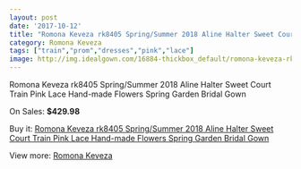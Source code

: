 ```yaml
---
layout: post
date: '2017-10-12'
title: "Romona Keveza rk8405 Spring/Summer 2018 Aline Halter Sweet Court Train Pink Lace Hand-made Flowers Spring Garden Bridal Gown"
category: Romona Keveza
tags: ["train","prom","dresses","pink","lace"]
image: http://img.idealgown.com/16884-thickbox_default/romona-keveza-rk8405-spring-summer-2018-aline-halter-sweet-court-train-pink-lace-hand-made-flowers-spring-garden-bridal-gown.jpg
---
```

Romona Keveza rk8405 Spring/Summer 2018 Aline Halter Sweet Court Train Pink Lace Hand-made Flowers Spring Garden Bridal Gown

On Sales: **$429.98**
<a href="https://www.idealgown.com/en/romona-keveza/6696-romona-keveza-rk8405-spring-summer-2018-aline-halter-sweet-court-train-pink-lace-hand-made-flowers-spring-garden-bridal-gown.html"><amp-img layout="responsive" width="600" height="600" src="//img.idealgown.com/16884-thickbox_default/romona-keveza-rk8405-spring-summer-2018-aline-halter-sweet-court-train-pink-lace-hand-made-flowers-spring-garden-bridal-gown.jpg" alt="Romona Keveza rk8405 Spring/Summer 2018 Aline Halter Sweet Court Train Pink Lace Hand-made Flowers Spring Garden Bridal Gown 0" /></a>
<a href="https://www.idealgown.com/en/romona-keveza/6696-romona-keveza-rk8405-spring-summer-2018-aline-halter-sweet-court-train-pink-lace-hand-made-flowers-spring-garden-bridal-gown.html"><amp-img layout="responsive" width="600" height="600" src="//img.idealgown.com/16888-thickbox_default/romona-keveza-rk8405-spring-summer-2018-aline-halter-sweet-court-train-pink-lace-hand-made-flowers-spring-garden-bridal-gown.jpg" alt="Romona Keveza rk8405 Spring/Summer 2018 Aline Halter Sweet Court Train Pink Lace Hand-made Flowers Spring Garden Bridal Gown 1" /></a>
<a href="https://www.idealgown.com/en/romona-keveza/6696-romona-keveza-rk8405-spring-summer-2018-aline-halter-sweet-court-train-pink-lace-hand-made-flowers-spring-garden-bridal-gown.html"><amp-img layout="responsive" width="600" height="600" src="//img.idealgown.com/16887-thickbox_default/romona-keveza-rk8405-spring-summer-2018-aline-halter-sweet-court-train-pink-lace-hand-made-flowers-spring-garden-bridal-gown.jpg" alt="Romona Keveza rk8405 Spring/Summer 2018 Aline Halter Sweet Court Train Pink Lace Hand-made Flowers Spring Garden Bridal Gown 2" /></a>
<a href="https://www.idealgown.com/en/romona-keveza/6696-romona-keveza-rk8405-spring-summer-2018-aline-halter-sweet-court-train-pink-lace-hand-made-flowers-spring-garden-bridal-gown.html"><amp-img layout="responsive" width="600" height="600" src="//img.idealgown.com/16886-thickbox_default/romona-keveza-rk8405-spring-summer-2018-aline-halter-sweet-court-train-pink-lace-hand-made-flowers-spring-garden-bridal-gown.jpg" alt="Romona Keveza rk8405 Spring/Summer 2018 Aline Halter Sweet Court Train Pink Lace Hand-made Flowers Spring Garden Bridal Gown 3" /></a>
<a href="https://www.idealgown.com/en/romona-keveza/6696-romona-keveza-rk8405-spring-summer-2018-aline-halter-sweet-court-train-pink-lace-hand-made-flowers-spring-garden-bridal-gown.html"><amp-img layout="responsive" width="600" height="600" src="//img.idealgown.com/16885-thickbox_default/romona-keveza-rk8405-spring-summer-2018-aline-halter-sweet-court-train-pink-lace-hand-made-flowers-spring-garden-bridal-gown.jpg" alt="Romona Keveza rk8405 Spring/Summer 2018 Aline Halter Sweet Court Train Pink Lace Hand-made Flowers Spring Garden Bridal Gown 4" /></a>

Buy it: [Romona Keveza rk8405 Spring/Summer 2018 Aline Halter Sweet Court Train Pink Lace Hand-made Flowers Spring Garden Bridal Gown](https://www.idealgown.com/en/romona-keveza/6696-romona-keveza-rk8405-spring-summer-2018-aline-halter-sweet-court-train-pink-lace-hand-made-flowers-spring-garden-bridal-gown.html "Romona Keveza rk8405 Spring/Summer 2018 Aline Halter Sweet Court Train Pink Lace Hand-made Flowers Spring Garden Bridal Gown")

View more: [Romona Keveza](https://www.idealgown.com/en/106-romona-keveza "Romona Keveza")